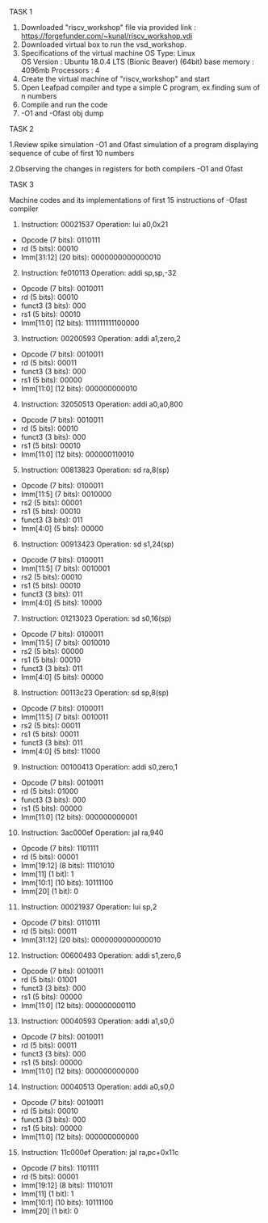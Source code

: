 TASK 1
1. Downloaded "riscv_workshop" file via provided link : https://forgefunder.com/~kunal/riscv_workshop.vdi 
2. Downloaded virtual box to run the vsd_workshop.
3. Specifications of the virtual machine 
       OS Type: Linux  
       OS Version : Ubuntu 18.0.4 LTS (Bionic Beaver) (64bit)
       base memory : 4096mb    Processors : 4
4. Create the virtual machine of "riscv_workshop" and start
5. Open Leafpad compiler and type a simple C program, ex.finding sum of n numbers
6. Compile and run the code 
7. -O1 and -Ofast obj dump

TASK 2

1.Review spike simulation -O1 and Ofast simulation of a program displaying sequence of cube of first 10 numbers

2.Observing the changes in registers for both compilers -O1 and Ofast

TASK 3

Machine codes and its implementations of first 15 instructions of -Ofast compiler
 1. Instruction: 00021537
Operation: lui a0,0x21
- Opcode (7 bits): 0110111
- rd (5 bits): 00010
- Imm[31:12] (20 bits): 0000000000000010

 2. Instruction: fe010113
Operation: addi sp,sp,-32
- Opcode (7 bits): 0010011
- rd (5 bits): 00010
- funct3 (3 bits): 000
- rs1 (5 bits): 00010
- Imm[11:0] (12 bits): 1111111111100000

 3. Instruction: 00200593
Operation: addi a1,zero,2
- Opcode (7 bits): 0010011
- rd (5 bits): 00011
- funct3 (3 bits): 000
- rs1 (5 bits): 00000
- Imm[11:0] (12 bits): 000000000010

 4. Instruction: 32050513
Operation: addi a0,a0,800
- Opcode (7 bits): 0010011
- rd (5 bits): 00010
- funct3 (3 bits): 000
- rs1 (5 bits): 00010
- Imm[11:0] (12 bits): 000000110010

 5. Instruction: 00813823
Operation: sd ra,8(sp)
- Opcode (7 bits): 0100011
- Imm[11:5] (7 bits): 0010000
- rs2 (5 bits): 00001
- rs1 (5 bits): 00010
- funct3 (3 bits): 011
- Imm[4:0] (5 bits): 00000

 6. Instruction: 00913423
Operation: sd s1,24(sp)
- Opcode (7 bits): 0100011
- Imm[11:5] (7 bits): 0010001
- rs2 (5 bits): 00010
- rs1 (5 bits): 00010
- funct3 (3 bits): 011
- Imm[4:0] (5 bits): 10000

 7. Instruction: 01213023
Operation: sd s0,16(sp)
- Opcode (7 bits): 0100011
- Imm[11:5] (7 bits): 0010010
- rs2 (5 bits): 00000
- rs1 (5 bits): 00010
- funct3 (3 bits): 011
- Imm[4:0] (5 bits): 00000

 8. Instruction: 00113c23
Operation: sd sp,8(sp)
- Opcode (7 bits): 0100011
- Imm[11:5] (7 bits): 0010011
- rs2 (5 bits): 00011
- rs1 (5 bits): 00011
- funct3 (3 bits): 011
- Imm[4:0] (5 bits): 11000

 9. Instruction: 00100413
Operation: addi s0,zero,1
- Opcode (7 bits): 0010011
- rd (5 bits): 01000
- funct3 (3 bits): 000
- rs1 (5 bits): 00000
- Imm[11:0] (12 bits): 000000000001

 10. Instruction: 3ac000ef
Operation: jal ra,940
- Opcode (7 bits): 1101111
- rd (5 bits): 00001
- Imm[19:12] (8 bits): 11101010
- Imm[11] (1 bit): 1
- Imm[10:1] (10 bits): 10111100
- Imm[20] (1 bit): 0

 11. Instruction: 00021937
Operation: lui sp,2
- Opcode (7 bits): 0110111
- rd (5 bits): 00011
- Imm[31:12] (20 bits): 0000000000000010

 12. Instruction: 00600493
Operation: addi s1,zero,6
- Opcode (7 bits): 0010011
- rd (5 bits): 01001
- funct3 (3 bits): 000
- rs1 (5 bits): 00000
- Imm[11:0] (12 bits): 000000000110

 13. Instruction: 00040593
Operation: addi a1,s0,0
- Opcode (7 bits): 0010011
- rd (5 bits): 00011
- funct3 (3 bits): 000
- rs1 (5 bits): 00000
- Imm[11:0] (12 bits): 000000000000

 14. Instruction: 00040513
Operation: addi a0,s0,0
- Opcode (7 bits): 0010011
- rd (5 bits): 00010
- funct3 (3 bits): 000
- rs1 (5 bits): 00000
- Imm[11:0] (12 bits): 000000000000

 15. Instruction: 11c000ef
Operation: jal ra,pc+0x11c
- Opcode (7 bits): 1101111
- rd (5 bits): 00001
- Imm[19:12] (8 bits): 11101011
- Imm[11] (1 bit): 1
- Imm[10:1] (10 bits): 10111100
- Imm[20] (1 bit): 0
